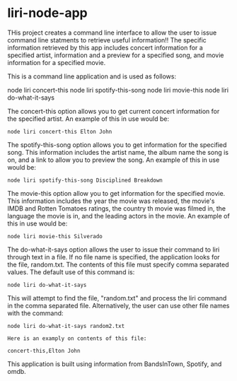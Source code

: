 # liri-node-app

THis project creates a command line interface to allow the user to issue command line statments to retrieve useful information!!
The specific information retrieved by this app includes concert information for a specified artist, information and a preview
for a specified song, and movie information for a specified movie.

This is a command line application and is used as follows:

  node liri concert-this <artist>
  node liri spotify-this-song <song name>
  node liri movie-this <movie name>
  node liri do-what-it-says

  The concert-this option allows you to get current concert information for the specified artist.  An example of this in use would be:

    node liri concert-this Elton John

  The spotify-this-song option allows you to get information for the specified song.  This information includes the artist name, the
  album name the song is on, and a link to allow you to preview the song.  An example of this in use would be:

    node liri spotify-this-song Disciplined Breakdown

  The movie-this option allow you to get information for the specified movie.  This information includes the year the movie was released,
  the movie's IMDB and Rotten Tomatoes ratings, the country th movie was filmed in, the language the movie is in, and the leading actors
  in the movie.  An example of this in use would be:

    node liri movie-this Silverado

  The do-what-it-says option allows the user to issue their command to liri through text in a file.  If no file name is specified, the
  application looks for the file, random.txt.  The contents of this file must specify comma separated values.  The default use of this command is:

    node liri do-what-it-says

  This will attempt to find the file, "random.txt" and process the liri command in the comma separated file.  Alternatively, the user
  can use other file names with the command:

    node liri do-what-it-says random2.txt

    Here is an examply on contents of this file:

    concert-this,Elton John

  This application is built using information from BandsInTown, Spotify, and omdb.

  